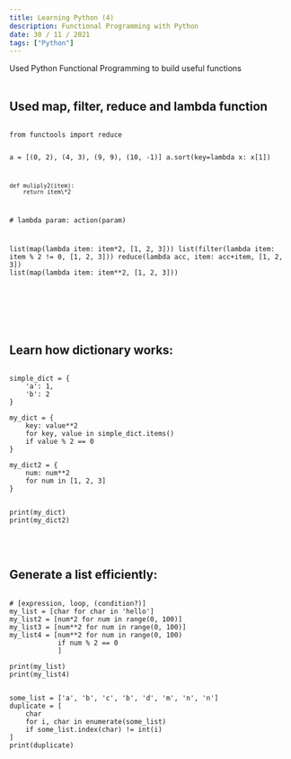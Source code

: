 ```yaml
---
title: Learning Python (4)
description: Functional Programming with Python
date: 30 / 11 / 2021
tags: ["Python"]
---
```


Used Python Functional Programming to build useful functions
<br/>
<br/>

<h2>Used map, filter, reduce and lambda function</h2>
<pre><code class="language-python">
from functools import reduce

a = [(0, 2), (4, 3), (9, 9), (10, -1)]
a.sort(key=lambda x: x[1])

    def muliply2(item):
        return item\*2

\# lambda param: action(param)

list(map(lambda item: item\*2, [1, 2, 3]))
list(filter(lambda item: item % 2 != 0, [1, 2, 3]))
reduce(lambda acc, item: acc+item, [1, 2, 3])
list(map(lambda item: item\*\*2, [1, 2, 3]))

</code></pre>
<br/>
<br/>

<h2>Learn how dictionary works:</h2>

<pre><code class="language-python">
simple_dict = {
    'a': 1,
    'b': 2
}

my_dict = {
    key: value**2
    for key, value in simple_dict.items()
    if value % 2 == 0
}

my_dict2 = {
    num: num**2
    for num in [1, 2, 3]
}


print(my_dict)
print(my_dict2)
</code></pre>
<br/>
<br/>
<h2>Generate a list efficiently:</h2>

<pre><code class="language-python">
# [expression, loop, (condition?)]
my_list = [char for char in 'hello']
my_list2 = [num*2 for num in range(0, 100)]
my_list3 = [num**2 for num in range(0, 100)]
my_list4 = [num**2 for num in range(0, 100)
            if num % 2 == 0
            ]

print(my_list)
print(my_list4)


some_list = ['a', 'b', 'c', 'b', 'd', 'm', 'n', 'n']
duplicate = [
    char 
    for i, char in enumerate(some_list)
    if some_list.index(char) != int(i)
]
print(duplicate)
</code></pre>
